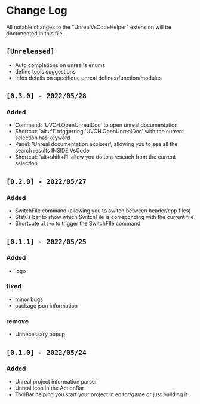 # Change Log

All notable changes to the "UnrealVsCodeHelper" extension will be documented in this file.

## `[Unreleased]`
- Auto completions on unreal's enums
- define tools suggestions
- Infos details on specifique unreal defines/function/modules

## `[0.3.0] - 2022/05/28`
### Added
- Command: 'UVCH.OpenUnrealDoc' to open unreal documentation
- Shortcut: 'alt+f1' triggerring 'UVCH.OpenUnrealDoc' with the current selection has keyword
- Panel: 'Unreal documentation explorer', allowing you to see all the search results INSIDE VsCode
- Shortcut: 'alt+shift+f1' allow you do to a reseach from the current selection

## `[0.2.0] - 2022/05/27`
### Added
- SwitchFile command (allowing you to switch between header/cpp files)
- Status bar to show which SwitchFile is correponding with the current file
- Shortcute `alt+o` to trigger the SwitchFIle command

## `[0.1.1] - 2022/05/25`
### Added
- logo

### fixed
- minor bugs
- package json information

### remove
- Unnecessary popup

## `[0.1.0] - 2022/05/24`
### Added
- Unreal project information parser
- Unreal Icon in the ActionBar
- ToolBar helping you start your project in editor/game or just building it
